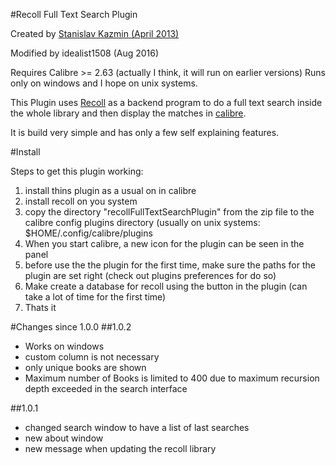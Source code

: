 #Recoll Full Text Search Plugin

Created by [Stanislav Kazmin (April 2013)](http://www.mobileread.com/forums/showthread.php?t=211137)

Modified by idealist1508 (Aug 2016)

Requires Calibre >= 2.63 (actually I think, it will run on earlier versions)
Runs only on windows and I hope on unix systems.

This Plugin uses [Recoll](http://www.lesbonscomptes.com/recoll/) as a backend program to do a full text search inside the whole library and then display the matches in [calibre](http://calibre-ebook.com/).

It is build very simple and has only a few self explaining features.

#Install

Steps to get this plugin working:

1. install thins plugin as a usual on in calibre
3. install recoll on you system
4. copy the directory "recollFullTextSearchPlugin" from the zip file to the calibre config plugins directory (usually on unix systems: $HOME/.config/calibre/plugins
5. When you start calibre, a new icon for the plugin can be seen in the panel
6. before use the the plugin for the first time, make sure the paths for the plugin are set right (check out plugins preferences for do so)
7. Make create a database for recoll using the button in the plugin (can take a lot of time for the first time)
8. Thats it

#Changes since 1.0.0
##1.0.2
- Works on windows
- custom column is not necessary
- only unique books are shown
- Maximum number of Books is limited to 400 due to maximum recursion depth exceeded in the search interface

##1.0.1 
- changed search window to have a list of last searches
- new about window
- new message when updating the recoll library
